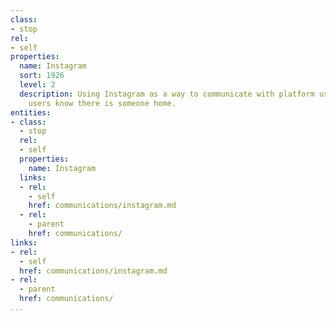 ```yaml
---
class:
- stop
rel:
- self
properties:
  name: Instagram
  sort: 1926
  level: 2
  description: Using Instagram as a way to communicate with platform users, and let
    users know there is someone home.
entities:
- class:
  - stop
  rel:
  - self
  properties:
    name: Instagram
  links:
  - rel:
    - self
    href: communications/instagram.md
  - rel:
    - parent
    href: communications/
links:
- rel:
  - self
  href: communications/instagram.md
- rel:
  - parent
  href: communications/
...
```

